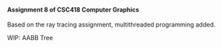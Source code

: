 #### Assignment 8 of CSC418 Computer Graphics

Based on the ray tracing assignment, multithreaded programming added.

WIP: AABB Tree